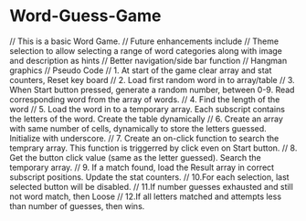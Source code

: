 # Word-Guess-Game
// This is a basic Word Game.
// Future enhancements include
// Theme selection to allow selecting a range of word categories along with image and description as hints
// Better navigation/side bar function
// Hangman graphics
// Pseudo Code
// 1. At start of the game clear array and stat counters, Reset key board
// 2. Load first random word in to array/table
// 3. When Start button pressed, generate a random number, between 0-9. Read corresponding word from the array of words.
// 4. Find the length of the word
// 5. Load the word in to a temporary array. Each subscript contains the  letters of the word. Create the table dynamically
// 6. Create an array with same number of cells, dynamically to store the letters guessed. Initialize with underscore.
// 7. Create an on-click function to search the temprary array. This function is triggerred by click even on Start button.
// 8. Get the button click value (same as the letter guessed). Search the temporary array. 
// 9. If a match found, load the Result array in correct subscript positions. Update the stat counters.
// 10.For each selection, last selected button will be disabled.
// 11.If number guesses exhausted and still not word match, then Loose
// 12.If all letters matched and attempts less than number of guesses, then wins.